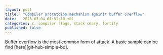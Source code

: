 ```yaml
---
layout: post
title:  "Compiler protetcion mechanism against buffer overflow"
date:   2023-03-04 01:51:10 +01
categories: c, compiler flags, stack cnary, fortify 
published: false
---
```

 Buffer overflow is the most common form of attack. A basic sample can be find
 [here][git-hub-simple-bo].

[git-hub]: https://github.com/deleSerna/exercises/blob/master/C-samples/BufferOverflow/SimpleBufferOverflow.c
